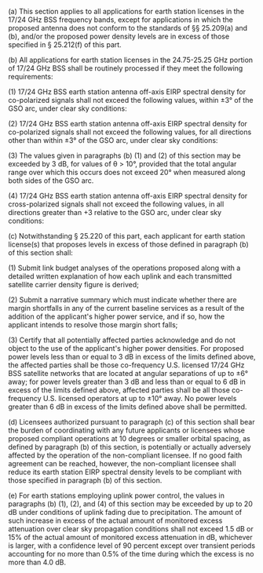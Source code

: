 (a) This section applies to all applications for earth station licenses in the 17/24 GHz BSS frequency bands, except for applications in which the proposed antenna does not conform to the standards of §§ 25.209(a) and (b), and/or the proposed power density levels are in excess of those specified in § 25.212(f) of this part.

(b) All applications for earth station licenses in the 24.75-25.25 GHz portion of 17/24 GHz BSS shall be routinely processed if they meet the following requirements:

(1) 17/24 GHz BSS earth station antenna off-axis EIRP spectral density for co-polarized signals shall not exceed the following values, within ±3° of the GSO arc, under clear sky conditions:

(2) 17/24 GHz BSS earth station antenna off-axis EIRP spectral density for co-polarized signals shall not exceed the following values, for all directions other than within ±3° of the GSO arc, under clear sky conditions:

(3) The values given in paragraphs (b) (1) and (2) of this section may be exceeded by 3 dB, for values of θ > 10°, provided that the total angular range over which this occurs does not exceed 20° when measured along both sides of the GSO arc.

(4) 17/24 GHz BSS earth station antenna off-axis EIRP spectral density for cross-polarized signals shall not exceed the following values, in all directions greater than +3 relative to the GSO arc, under clear sky conditions:

(c) Notwithstanding § 25.220 of this part, each applicant for earth station license(s) that proposes levels in excess of those defined in paragraph (b) of this section shall:

(1) Submit link budget analyses of the operations proposed along with a detailed written explanation of how each uplink and each transmitted satellite carrier density figure is derived;

(2) Submit a narrative summary which must indicate whether there are margin shortfalls in any of the current baseline services as a result of the addition of the applicant's higher power service, and if so, how the applicant intends to resolve those margin short falls;

(3) Certify that all potentially affected parties acknowledge and do not object to the use of the applicant's higher power densities. For proposed power levels less than or equal to 3 dB in excess of the limits defined above, the affected parties shall be those co-frequency U.S. licensed 17/24 GHz BSS satellite networks that are located at angular separations of up to ±6° away; for power levels greater than 3 dB and less than or equal to 6 dB in excess of the limits defined above, affected parties shall be all those co-frequency U.S. licensed operators at up to ±10° away. No power levels greater than 6 dB in excess of the limits defined above shall be permitted.

(d) Licensees authorized pursuant to paragraph (c) of this section shall bear the burden of coordinating with any future applicants or licensees whose proposed compliant operations at 10 degrees or smaller orbital spacing, as defined by paragraph (b) of this section, is potentially or actually adversely affected by the operation of the non-compliant licensee. If no good faith agreement can be reached, however, the non-compliant licensee shall reduce its earth station EIRP spectral density levels to be compliant with those specified in paragraph (b) of this section.

(e) For earth stations employing uplink power control, the values in paragraphs (b) (1), (2), and (4) of this section may be exceeded by up to 20 dB under conditions of uplink fading due to precipitation. The amount of such increase in excess of the actual amount of monitored excess attenuation over clear sky propagation conditions shall not exceed 1.5 dB or 15% of the actual amount of monitored excess attenuation in dB, whichever is larger, with a confidence level of 90 percent except over transient periods accounting for no more than 0.5% of the time during which the excess is no more than 4.0 dB.

